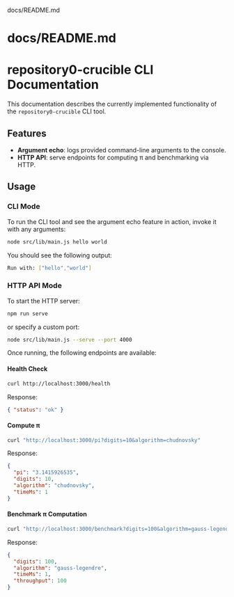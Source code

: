 docs/README.md
# docs/README.md
# repository0-crucible CLI Documentation

This documentation describes the currently implemented functionality of the `repository0-crucible` CLI tool.

## Features

- **Argument echo**: logs provided command-line arguments to the console.
- **HTTP API**: serve endpoints for computing π and benchmarking via HTTP.

## Usage

### CLI Mode

To run the CLI tool and see the argument echo feature in action, invoke it with any arguments:

```bash
node src/lib/main.js hello world
```

You should see the following output:

```bash
Run with: ["hello","world"]
```

### HTTP API Mode

To start the HTTP server:

```bash
npm run serve
```

or specify a custom port:

```bash
node src/lib/main.js --serve --port 4000
```

Once running, the following endpoints are available:

#### Health Check

```bash
curl http://localhost:3000/health
```

Response:

```json
{ "status": "ok" }
```

#### Compute π

```bash
curl "http://localhost:3000/pi?digits=10&algorithm=chudnovsky"
```

Response:

```json
{
  "pi": "3.1415926535",
  "digits": 10,
  "algorithm": "chudnovsky",
  "timeMs": 1
}
```

#### Benchmark π Computation

```bash
curl "http://localhost:3000/benchmark?digits=100&algorithm=gauss-legendre"
```

Response:

```json
{
  "digits": 100,
  "algorithm": "gauss-legendre",
  "timeMs": 1,
  "throughput": 100
}
```
